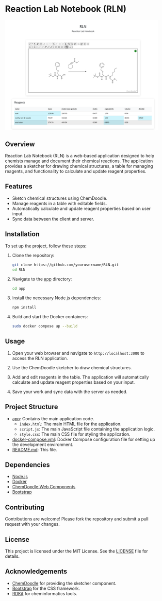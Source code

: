 # Reaction Lab Notebook (RLN)

![usage example](usage_example.png)

## Overview

Reaction Lab Notebook (RLN) is a web-based application designed to help chemists manage and document their chemical reactions. The application provides a sketcher for drawing chemical structures, a table for managing reagents, and functionality to calculate and update reagent properties.

## Features

- Sketch chemical structures using ChemDoodle.
- Manage reagents in a table with editable fields.
- Automatically calculate and update reagent properties based on user input.
- Sync data between the client and server.

## Installation

To set up the project, follow these steps:

1. Clone the repository:
    ```sh
    git clone https://github.com/yourusername/RLN.git
    cd RLN
    ```

2. Navigate to the [app](http://_vscodecontentref_/0) directory:
    ```sh
    cd app
    ```

3. Install the necessary Node.js dependencies:
    ```sh
    npm install
    ```

4. Build and start the Docker containers:
    ```sh
    sudo docker compose up --build
    ```

## Usage

1. Open your web browser and navigate to `http://localhost:3000` to access the RLN application.

2. Use the ChemDoodle sketcher to draw chemical structures.

3. Add and edit reagents in the table. The application will automatically calculate and update reagent properties based on your input.

4. Save your work and sync data with the server as needed.

## Project Structure

- [app](http://_vscodecontentref_/1): Contains the main application code.
  - `index.html`: The main HTML file for the application.
  - `script.js`: The main JavaScript file containing the application logic.
  - `style.css`: The main CSS file for styling the application.
- [docker-compose.yml](http://_vscodecontentref_/2): Docker Compose configuration file for setting up the development environment.
- [README.md](http://_vscodecontentref_/3): This file.

## Dependencies

- [Node.js](https://nodejs.org/)
- [Docker](https://www.docker.com/)
- [ChemDoodle Web Components](https://web.chemdoodle.com/)
- [Bootstrap](https://getbootstrap.com/)

## Contributing

Contributions are welcome! Please fork the repository and submit a pull request with your changes.

## License

This project is licensed under the MIT License. See the [LICENSE](http://_vscodecontentref_/4) file for details.

## Acknowledgements

- [ChemDoodle](https://www.chemdoodle.com/) for providing the sketcher component.
- [Bootstrap](https://getbootstrap.com/) for the CSS framework.
- [RDKit](https://www.rdkit.org/) for cheminformatics tools.
